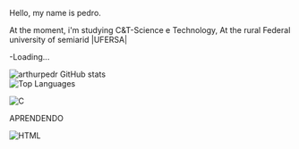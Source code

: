 Hello, my name is pedro.

At the moment, i'm studying C&T-Science e Technology, At the rural Federal university of semiarid |UFERSA|

-Loading...

![arthurpedr GitHub stats](https://github-readme-stats.vercel.app/api?username=arthurpedr&show_icons=true&theme=radical)
<br>
![Top Languages](https://github-readme-stats.vercel.app/api/top-langs/?username=arthurpedr&layout=compact&theme=radical)
  
![C](https://img.shields.io/badge/c-%2300599C.svg?style=for-the-badge&logo=c&logoColor=white)

APRENDENDO

![HTML](https://img.shields.io/badge/html-%23E34F26.svg?style=for-the-badge&logo=html5&logoColor=white)
